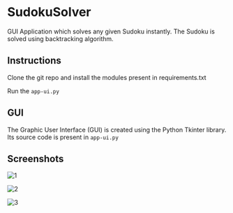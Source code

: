 # SudokuSolver
GUI Application which solves any given Sudoku instantly. 
The Sudoku is solved using backtracking algorithm.

## Instructions
Clone the git repo and install the modules present in requirements.txt

Run the `app-ui.py`

## GUI
The Graphic User Interface (GUI) is created using the Python Tkinter library. Its source code is present in `app-ui.py`

## Screenshots
![1](https://user-images.githubusercontent.com/64647057/196309285-4da56e2d-3702-4df1-9545-4fe1f86cf9fa.png)

![2](https://user-images.githubusercontent.com/64647057/196309372-bbc5d2c3-572f-43f6-839b-b090570ff55b.png)

![3](https://user-images.githubusercontent.com/64647057/196309405-a1e52687-824f-4e2b-98b0-0eff16b79970.png)

